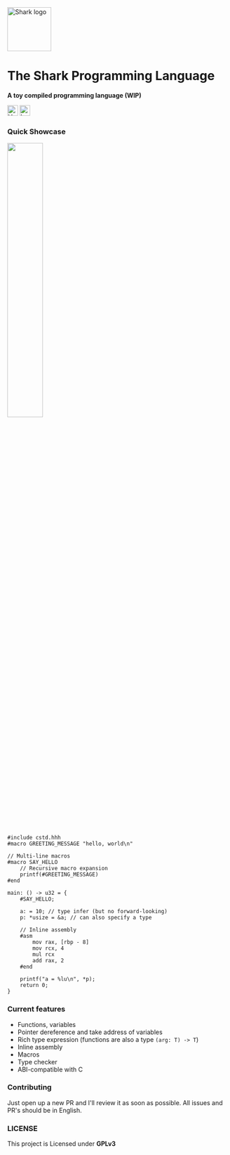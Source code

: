 <img src="https://i.imgur.com/8y53ssF.png" alt="Shark logo" height="100px">

<h1>The Shark Programming Language</h1>

**A toy compiled programming language (WIP)**

<img src="https://i.imgur.com/VBBeGtY.png" alt="Version 0.0.1" height="24px"> <img src="https://i.imgur.com/Mae21iF.png" alt="Language Rust" height="24px">

### Quick Showcase

<img src="https://i.imgur.com/tOG69jN.png" width="40%">

```
#include cstd.hhh
#macro GREETING_MESSAGE "hello, world\n"

// Multi-line macros
#macro SAY_HELLO
    // Recursive macro expansion
    printf(#GREETING_MESSAGE)
#end

main: () -> u32 = {
    #SAY_HELLO;

    a: = 10; // type infer (but no forward-looking)
    p: *usize = &a; // can also specify a type

    // Inline assembly
    #asm
        mov rax, [rbp - 8]
        mov rcx, 4
        mul rcx
        add rax, 2
    #end

    printf("a = %lu\n", *p);
    return 0;
}
```

### Current features
- Functions, variables
- Pointer dereference and take address of variables
- Rich type expression (functions are also a type `(arg: T) -> T`)
- Inline assembly
- Macros
- Type checker
- ABI-compatible with C

### Contributing
Just open up a new PR and I'll review it as soon as possible. All issues and PR's should be in English.

### LICENSE
This project is Licensed under **GPLv3**
